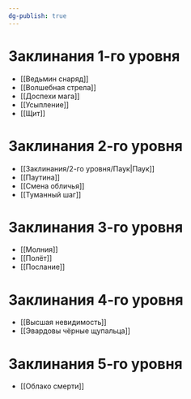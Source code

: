 ```yaml
---
dg-publish: true
---
```

# Заклинания 1-го уровня
- [[Ведьмин снаряд]]
- [[Волшебная стрела]]
- [[Доспехи мага]]
- [[Усыпление]]
- [[Щит]]
# Заклинания 2-го уровня
- [[Заклинания/2-го уровня/Паук|Паук]]
- [[Паутина]]
- [[Смена обличья]]
- [[Туманный шаг]]
# Заклинания 3-го уровня
- [[Молния]]
- [[Полёт]]
- [[Послание]]
# Заклинания 4-го уровня
- [[Высшая невидимость]]
- [[Эвардовы чёрные щупальца]]
# Заклинания 5-го уровня
- [[Облако смерти]]